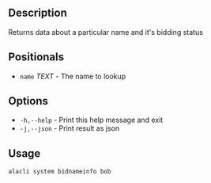 ## Description

Returns data about a particular name and it's bidding status

## Positionals

- `name` _TEXT_ - The name to lookup

## Options

- `-h,--help` - Print this help message and exit
- `-j,--json` - Print result as json

## Usage

```sh
alacli system bidnameinfo bob
```
